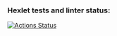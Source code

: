 ### Hexlet tests and linter status:
[![Actions Status](https://github.com/Katherina314/java-project-71/actions/workflows/hexlet-check.yml/badge.svg)](https://github.com/Katherina314/java-project-71/actions)